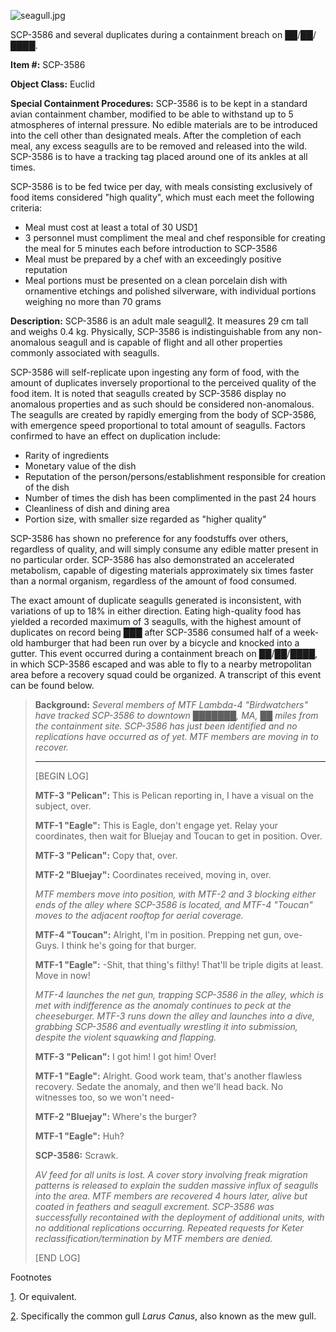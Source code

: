 ![seagull.jpg](http://scp-wiki.wdfiles.com/local--files/scp-3586/seagull.jpg)

SCP-3586 and several duplicates during a containment breach on ██/██/████.

**Item #:** SCP-3586

**Object Class:** Euclid

**Special Containment Procedures:** SCP-3586 is to be kept in a standard avian containment chamber, modified to be able to withstand up to 5 atmospheres of internal pressure. No edible materials are to be introduced into the cell other than designated meals. After the completion of each meal, any excess seagulls are to be removed and released into the wild. SCP-3586 is to have a tracking tag placed around one of its ankles at all times.

SCP-3586 is to be fed twice per day, with meals consisting exclusively of food items considered "high quality", which must each meet the following criteria:

*   Meal must cost at least a total of 30 USD[1](javascript:;)
*   3 personnel must compliment the meal and chef responsible for creating the meal for 5 minutes each before introduction to SCP-3586
*   Meal must be prepared by a chef with an exceedingly positive reputation
*   Meal portions must be presented on a clean porcelain dish with ornamentive etchings and polished silverware, with individual portions weighing no more than 70 grams

**Description:** SCP-3586 is an adult male seagull[2](javascript:;). It measures 29 cm tall and weighs 0.4 kg. Physically, SCP-3586 is indistinguishable from any non-anomalous seagull and is capable of flight and all other properties commonly associated with seagulls.

SCP-3586 will self-replicate upon ingesting any form of food, with the amount of duplicates inversely proportional to the perceived quality of the food item. It is noted that seagulls created by SCP-3586 display no anomalous properties and as such should be considered non-anomalous. The seagulls are created by rapidly emerging from the body of SCP-3586, with emergence speed proportional to total amount of seagulls. Factors confirmed to have an effect on duplication include:

*   Rarity of ingredients
*   Monetary value of the dish
*   Reputation of the person/persons/establishment responsible for creation of the dish
*   Number of times the dish has been complimented in the past 24 hours
*   Cleanliness of dish and dining area
*   Portion size, with smaller size regarded as "higher quality"

SCP-3586 has shown no preference for any foodstuffs over others, regardless of quality, and will simply consume any edible matter present in no particular order. SCP-3586 has also demonstrated an accelerated metabolism, capable of digesting materials approximately six times faster than a normal organism, regardless of the amount of food consumed.

The exact amount of duplicate seagulls generated is inconsistent, with variations of up to 18% in either direction. Eating high-quality food has yielded a recorded maximum of 3 seagulls, with the highest amount of duplicates on record being ███ after SCP-3586 consumed half of a week-old hamburger that had been run over by a bicycle and knocked into a gutter. This event occurred during a containment breach on ██/██/████, in which SCP-3586 escaped and was able to fly to a nearby metropolitan area before a recovery squad could be organized. A transcript of this event can be found below.

> **Background:** _Several members of MTF Lambda-4 "Birdwatchers" have tracked SCP-3586 to downtown ███████, MA, ██ miles from the containment site. SCP-3586 has just been identified and no replications have occurred as of yet. MTF members are moving in to recover._
> 
> * * *
> 
> \[BEGIN LOG\]
> 
> **MTF-3 "Pelican":** This is Pelican reporting in, I have a visual on the subject, over.
> 
> **MTF-1 "Eagle":** This is Eagle, don't engage yet. Relay your coordinates, then wait for Bluejay and Toucan to get in position. Over.
> 
> **MTF-3 "Pelican":** Copy that, over.
> 
> **MTF-2 "Bluejay":** Coordinates received, moving in, over.
> 
> _MTF members move into position, with MTF-2 and 3 blocking either ends of the alley where SCP-3586 is located, and MTF-4 "Toucan" moves to the adjacent rooftop for aerial coverage._
> 
> **MTF-4 "Toucan":** Alright, I'm in position. Prepping net gun, ove- Guys. I think he's going for that burger.
> 
> **MTF-1 "Eagle":** -Shit, that thing's filthy! That'll be triple digits at least. Move in now!
> 
> _MTF-4 launches the net gun, trapping SCP-3586 in the alley, which is met with indifference as the anomaly continues to peck at the cheeseburger. MTF-3 runs down the alley and launches into a dive, grabbing SCP-3586 and eventually wrestling it into submission, despite the violent squawking and flapping._
> 
> **MTF-3 "Pelican":** I got him! I got him! Over!
> 
> **MTF-1 "Eagle":** Alright. Good work team, that's another flawless recovery. Sedate the anomaly, and then we'll head back. No witnesses too, so we won't need-
> 
> **MTF-2 "Bluejay":** Where's the burger?
> 
> **MTF-1 "Eagle":** Huh?
> 
> **SCP-3586:** Scrawk.
> 
> _AV feed for all units is lost. A cover story involving freak migration patterns is released to explain the sudden massive influx of seagulls into the area. MTF members are recovered 4 hours later, alive but coated in feathers and seagull excrement. SCP-3586 was successfully recontained with the deployment of additional units, with no additional replications occurring. Repeated requests for Keter reclassification/termination by MTF members are denied._
> 
> \[END LOG\]

Footnotes

[1](javascript:;). Or equivalent.

[2](javascript:;). Specifically the common gull _Larus Canus_, also known as the mew gull.